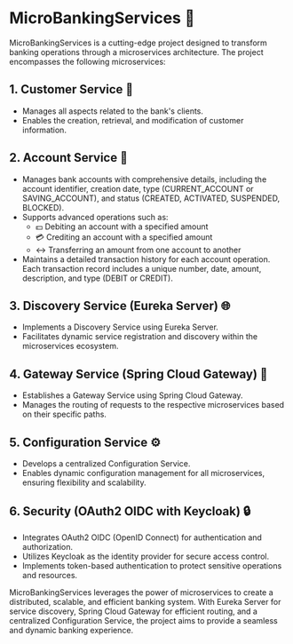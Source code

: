 # MicroBankingServices 🏦

MicroBankingServices is a cutting-edge project  designed to transform banking operations through a microservices architecture. The project encompasses the following microservices:

## 1. Customer Service 🤝
   - Manages all aspects related to the bank's clients.
   - Enables the creation, retrieval, and modification of customer information.

## 2. Account Service 💼
   - Manages bank accounts with comprehensive details, including the account identifier, creation date, type (CURRENT_ACCOUNT or SAVING_ACCOUNT), and status (CREATED, ACTIVATED, SUSPENDED, BLOCKED).
   - Supports advanced operations such as:
      - 💵 Debiting an account with a specified amount
      - 💳 Crediting an account with a specified amount
      - ↔️ Transferring an amount from one account to another
   - Maintains a detailed transaction history for each account operation. Each transaction record includes a unique number, date, amount, description, and type (DEBIT or CREDIT).

## 3. Discovery Service (Eureka Server) 🌐
   - Implements a Discovery Service using Eureka Server.
   - Facilitates dynamic service registration and discovery within the microservices ecosystem.

## 4. Gateway Service (Spring Cloud Gateway) 🌉
   - Establishes a Gateway Service using Spring Cloud Gateway.
   - Manages the routing of requests to the respective microservices based on their specific paths.

## 5. Configuration Service ⚙️
   - Develops a centralized Configuration Service.
   - Enables dynamic configuration management for all microservices, ensuring flexibility and scalability.
## 6. Security  (OAuth2 OIDC with Keycloak) 🔒
   - Integrates OAuth2 OIDC (OpenID Connect) for authentication and authorization.
   - Utilizes Keycloak as the identity provider for secure access control.
   - Implements token-based authentication to protect sensitive operations and resources.

MicroBankingServices leverages the power of microservices to create a distributed, scalable, and efficient banking system. With Eureka Server for service discovery, Spring Cloud Gateway for efficient routing, and a centralized Configuration Service, the project aims to provide a seamless and dynamic banking experience.

 
